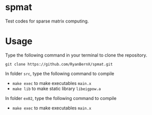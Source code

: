# spmat
Test codes for sparse matrix computing.

# Usage
Type the following command in your terminal to clone the repository.
```
git clone https://github.com/RyanBernX/spmat.git
```
In folder `src`, type the following command to compile
- `make exec` to make executables `main.x`
- `make lib` to make static library `libeigpow.a`

In folder `ex02`, type the following command to compile
- `make exec` to make executables `main.x`

